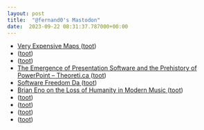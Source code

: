 ```yaml
---
layout: post
title:  "@fernand0's Mastodon"
date:  2023-09-22 08:31:37.787000+00:00
---
```

*  [Very Expensive Maps ](https://flowingdata.com/2023/09/13/very-expensive-maps) ([toot](https://mastodon.social/@fernand0/111107866478586647))
*  [ ](https://mastodon.social/users/fernand0/statuses/111107784721604578/activity) ([toot](https://mastodon.social/users/fernand0/statuses/111107784721604578/activity))
*  [ ](https://mas.to/@purcola) ([toot](https://mastodon.social/@fernand0/111107784520749410))
*  [The Emergence of Presentation Software and the Prehistory of PowerPoint – Theoreti.ca ](http://theoreti.ca/?p=834) ([toot](https://mastodon.social/@fernand0/111107565216486689))
*  [Software Freedom Da ](https://mastodon.social/@fernand0/111107098262728078) ([toot](https://mastodon.social/@fernand0/111107098262728078))
*  [Brian Eno on the Loss of Humanity in Modern Music ](https://www.openculture.com/2023/08/brian-eno-on-the-loss-of-humanity-in-modern-music.htm) ([toot](https://mastodon.social/@fernand0/111104366438026033))
*  [ ](https://mastodon.social/users/fernand0/statuses/111104347377182481/activity) ([toot](https://mastodon.social/users/fernand0/statuses/111104347377182481/activity))
*  [ ](https://nixnet.social/users/sl1200) ([toot](https://mastodon.social/@fernand0/111104232521217152))
*  [ ](https://nixnet.social/users/sl1200) ([toot](https://mastodon.social/@fernand0/111104168698703851))
*  [ ](https://mastodon.social/users/fernand0/statuses/111104165626656480/activity) ([toot](https://mastodon.social/users/fernand0/statuses/111104165626656480/activity))
